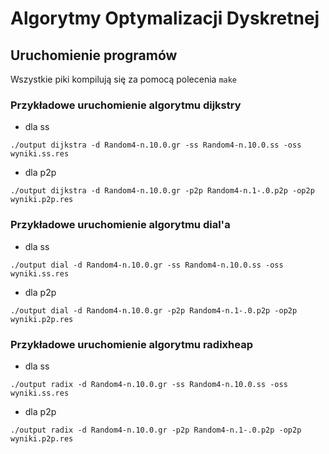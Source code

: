 # Algorytmy Optymalizacji Dyskretnej

## Uruchomienie programów

Wszystkie piki kompilują się za pomocą polecenia ```make```

### Przykładowe uruchomienie algorytmu dijkstry 

- dla ss

```
./output dijkstra -d Random4-n.10.0.gr -ss Random4-n.10.0.ss -oss wyniki.ss.res
```

- dla p2p

```
./output dijkstra -d Random4-n.10.0.gr -p2p Random4-n.1-.0.p2p -op2p wyniki.p2p.res
```

### Przykładowe uruchomienie algorytmu dial'a 

- dla ss

```
./output dial -d Random4-n.10.0.gr -ss Random4-n.10.0.ss -oss wyniki.ss.res
```

- dla p2p

```
./output dial -d Random4-n.10.0.gr -p2p Random4-n.1-.0.p2p -op2p wyniki.p2p.res
```


### Przykładowe uruchomienie algorytmu radixheap

- dla ss

```
./output radix -d Random4-n.10.0.gr -ss Random4-n.10.0.ss -oss wyniki.ss.res
```

- dla p2p

```
./output radix -d Random4-n.10.0.gr -p2p Random4-n.1-.0.p2p -op2p wyniki.p2p.res
```